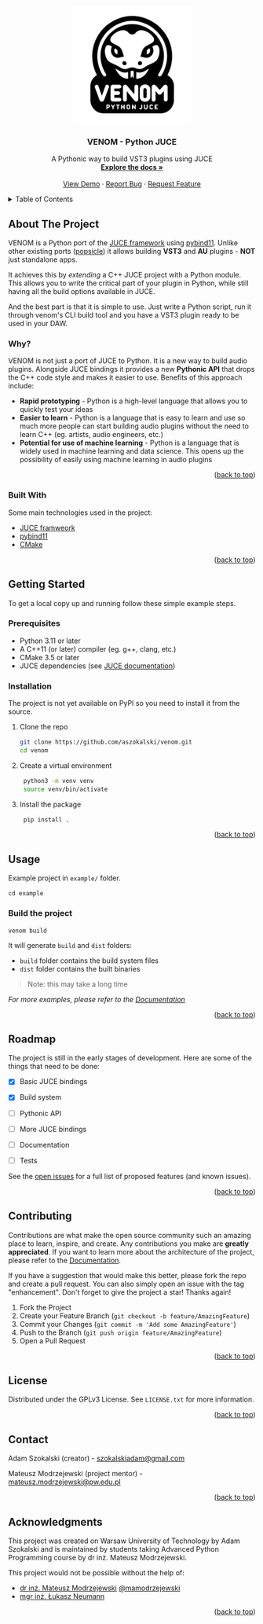 <!-- PROJECT LOGO -->
<br />
<div align="center">
  <a href="https://github.com/aszokalski/venom">
    <img src="docs/images/venom-logo.png" alt="Logo" width="240" height="240">
  </a>

<h3 align="center">VENOM - Python JUCE</h3>

  <p align="center">
    A Pythonic way to build VST3 plugins using JUCE
    <br />
    <a href=""><strong>Explore the docs »</strong></a>
    <br />
    <br />
    <a href="">View Demo</a>
    ·
    <a href="">Report Bug</a>
    ·
    <a href="">Request Feature</a>
  </p>
</div>



<!-- TABLE OF CONTENTS -->
<details>
  <summary>Table of Contents</summary>
  <ol>
    <li>
      <a href="#about-the-project">About The Project</a>
      <ul>
        <li><a href="#built-with">Built With</a></li>
      </ul>
    </li>
    <li>
      <a href="#getting-started">Getting Started</a>
      <ul>
        <li><a href="#prerequisites">Prerequisites</a></li>
        <li><a href="#installation">Installation</a></li>
      </ul>
    </li>
    <li><a href="#usage">Usage</a></li>
    <li><a href="#roadmap">Roadmap</a></li>
    <li><a href="#contributing">Contributing</a></li>
    <li><a href="#license">License</a></li>
    <li><a href="#contact">Contact</a></li>
    <li><a href="#acknowledgments">Acknowledgments</a></li>
  </ol>
</details>



<!-- ABOUT THE PROJECT -->
## About The Project

VENOM is a Python port of the [JUCE framework](https://github.com/juce-framework/JUCE) using [pybind11](https://github.com/pybind/pybind11). Unlike other existing ports ([popsicle](https://github.com/kunitoki/popsicle)) it allows building **VST3** and **AU** plugins - **NOT** just standalone apps. 

It achieves this by _extending_ a C++ JUCE project with a Python module. This allows you to write the critical part of your plugin in Python, while still having all the build options available in JUCE.

And the best part is that it is simple to use. Just write a Python script, run it through venom's CLI build tool and you have a VST3 plugin ready to be used in your DAW.
### Why?

VENOM is not just a port of JUCE to Python. It is a new way to build audio plugins. Alongside JUCE bindings it provides a new **Pythonic API** that drops the C++ code style and makes it easier to use. Benefits of this approach include:
* **Rapid prototyping** - Python is a high-level language that allows you to quickly test your ideas
* **Easier to learn** - Python is a language that is easy to learn and use so much more people can start building audio plugins without the need to learn C++ (eg. artists, audio engineers, etc.)
* **Potential for use of machine learning** - Python is a language that is widely used in machine learning and data science. This opens up the possibility of easily using machine learning in audio plugins


<p align="right">(<a href="#readme-top">back to top</a>)</p>



### Built With
Some main technologies used in the project:
* [JUCE framweork](https://github.com/juce-framework/JUCE)
* [pybind11](https://github.com/pybind/pybind11)
* [CMake](https://cmake.org)

<p align="right">(<a href="#readme-top">back to top</a>)</p>



<!-- GETTING STARTED -->
## Getting Started
To get a local copy up and running follow these simple example steps.

### Prerequisites

- Python 3.11 or later
- A C++11 (or later) compiler (eg. g++, clang, etc.)
- CMake 3.5 or later
- JUCE dependencies (see [JUCE documentation](https://github.com/juce-framework/JUCE/blob/master/docs/Linux%20Dependencies.md))


### Installation
The project is not yet available on PyPI so you need to install it from the source.

1. Clone the repo
   ```sh
   git clone https://github.com/aszokalski/venom.git
   cd venom
   ```
2. Create a virtual environment
   ```sh
    python3 -m venv venv
    source venv/bin/activate
    ```
   
3. Install the package
   ```sh
    pip install .
   ```

<p align="right">(<a href="#readme-top">back to top</a>)</p>



<!-- USAGE EXAMPLES -->
## Usage

Example project in `example/` folder.

```shell
cd example
```
### Build the project
```shell
venom build
```

It will generate `build` and `dist` folders:

- `build` folder contains the build system files
- `dist` folder contains the built binaries

> Note: this may take a long time
> 
_For more examples, please refer to the [Documentation]()_

<p align="right">(<a href="#readme-top">back to top</a>)</p>



<!-- ROADMAP -->
## Roadmap
The project is still in the early stages of development. Here are some of the things that need to be done:
- [x] Basic JUCE bindings
- [x] Build system
- [ ] Pythonic API
- [ ] More JUCE bindings
- [ ] Documentation
- [ ] Tests


See the [open issues](https://github.com/othneildrew/Best-README-Template/issues) for a full list of proposed features (and known issues).

<p align="right">(<a href="#readme-top">back to top</a>)</p>



<!-- CONTRIBUTING -->
## Contributing

Contributions are what make the open source community such an amazing place to learn, inspire, and create. Any contributions you make are **greatly appreciated**. If you want to learn more about the architecture of the project, please refer to the [Documentation]().

If you have a suggestion that would make this better, please fork the repo and create a pull request. You can also simply open an issue with the tag "enhancement".
Don't forget to give the project a star! Thanks again!

1. Fork the Project
2. Create your Feature Branch (`git checkout -b feature/AmazingFeature`)
3. Commit your Changes (`git commit -m 'Add some AmazingFeature'`)
4. Push to the Branch (`git push origin feature/AmazingFeature`)
5. Open a Pull Request

<p align="right">(<a href="#readme-top">back to top</a>)</p>



<!-- LICENSE -->
## License

Distributed under the GPLv3 License. See `LICENSE.txt` for more information.

<p align="right">(<a href="#readme-top">back to top</a>)</p>



<!-- CONTACT -->
## Contact

Adam Szokalski (creator) - szokalskiadam@gmail.com

Mateusz Modrzejewski (project mentor) - mateusz.modrzejewski@pw.edu.pl


<p align="right">(<a href="#readme-top">back to top</a>)</p>



<!-- ACKNOWLEDGMENTS -->
## Acknowledgments

This project was created on Warsaw University of Technology by Adam Szokalski and is maintained by students taking Advanced Python Programming course by dr inż. Mateusz Modrzejewski.

This project would not be possible without the help of:
- [dr inż. Mateusz Modrzejewski](https://repo.pw.edu.pl/info/author/WUT4141ba381fef47aa8de9d92b59ff95b2/Mateusz+Modrzejewski;jsessionid=EA2F3857E3687CF12E0975119CB22C12?lang=pl&tab=main&affil=IN&cid=3050553) [@mamodrzejewski](https://github.com/mamodrzejewski)
- [mgr inż. Łukasz Neumann](https://repo.pw.edu.pl/info/author/WUT7244d020213e4e41ac349f81b7b6f3b0/%25C5%2581ukasz%2BNeumann+title?affil=IN&r=publication&lang=pl)

<p align="right">(<a href="#readme-top">back to top</a>)</p>
